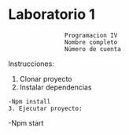 #                  **Laboratorio 1**

                    Programacion IV
                    Nombre completo
                    Número de cuenta


Instrucciones:
1. Clonar proyecto
2. Instalar dependencias
```
-Npm install
3. Ejecutar proyecto:
```
-Npm start
